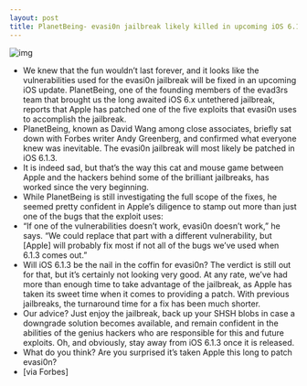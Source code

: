 ```yaml
---
layout: post
title: PlanetBeing- evasi0n jailbreak likely killed in upcoming iOS 6.1.3 update
---
```

![img](http://media.idownloadblog.com/wp-content/uploads/2013/02/evasi0n-icon-evad3rs.png)
* We knew that the fun wouldn’t last forever, and it looks like the vulnerabilities used for the evasi0n jailbreak will be fixed in an upcoming iOS update. PlanetBeing, one of the founding members of the evad3rs team that brought us the long awaited iOS 6.x untethered jailbreak, reports that Apple has patched one of the five exploits that evasi0n uses to accomplish the jailbreak.
* PlanetBeing, known as David Wang among close associates, briefly sat down with Forbes writer Andy Greenberg, and confirmed what everyone knew was inevitable. The evasi0n jailbreak will most likely be patched in iOS 6.1.3.
* It is indeed sad, but that’s the way this cat and mouse game between Apple and the hackers behind some of the brilliant jailbreaks, has worked since the very beginning.
* While PlanetBeing is still investigating the full scope of the fixes, he seemed pretty confident in Apple’s diligence to stamp out more than just one of the bugs that the exploit uses:
* “If one of the vulnerabilities doesn’t work, evasi0n doesn’t work,” he says. “We could replace that part with a different vulnerability, but [Apple] will probably fix most if not all of the bugs we’ve used when 6.1.3 comes out.”
* Will iOS 6.1.3 be the nail in the coffin for evasi0n? The verdict is still out for that, but it’s certainly not looking very good. At any rate, we’ve had more than enough time to take advantage of the jailbreak, as Apple has taken its sweet time when it comes to providing a patch. With previous jailbreaks, the turnaround time for a fix has been much shorter.
* Our advice? Just enjoy the jailbreak, back up your SHSH blobs in case a downgrade solution becomes available, and remain confident in the abilities of the genius hackers who are responsible for this and future exploits. Oh, and obviously, stay away from iOS 6.1.3 once it is released.
* What do you think? Are you surprised it’s taken Apple this long to patch evasi0n?
* [via Forbes]

